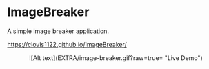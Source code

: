 # ImageBreaker
A simple image breaker application.

https://clovis1122.github.io/ImageBreaker/

<div align="center">
![Alt text](EXTRA/image-breaker.gif?raw=true= "Live Demo")
</div>
